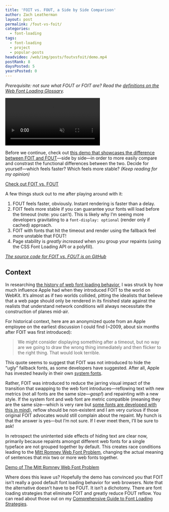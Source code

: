 ```yaml
---
title: 'FOIT vs. FOUT, a Side by Side Comparison'
author: Zach Leatherman
layout: post
permalink: /fout-vs-foit/
categories:
  - font-loading
tags:
  - font-loading
  - project
  - popular-posts
headvideo: /web/img/posts/foutvsfoit/demo.mp4
postRank: 8
daysPosted: 5
yearsPosted: 0
---
```


<em>Prerequisite: not sure what FOUT or FOIT are? Read the <a href="/web/webfont-glossary/#foit">definitions on the Web Font Loading Glossary</a>.</em>

<a href="/foitfout/"><video autoplay muted preload src="/web/img/posts/foutvsfoit/demo.mp4"></video></a>

Before we continue, check out <a href="/foitfout/">this demo that showcases the difference between FOIT and FOUT</a>—side by side—in order to more easily compare and constrast the functional differences between the two. Decide for yourself—which feels faster? Which feels more stable? *(Keep reading for my opinion)*

<p class="primarylink"><a href="/foitfout/">Check out FOIT vs. FOUT</a></p>

A few things stuck out to me after playing around with it:

1. FOUT feels faster, obviously. Instant rendering is faster than a delay.
1. FOIT feels more stable if you can guarantee your fonts will load before the timeout (note: you can’t). This is likely why I’m seeing more developers gravitating to a `font-display: optional` (render only if cached) approach.
1. FOIT with fonts that hit the timeout and render using the fallback feel more unstable that FOUT!
1. Page stability is *greatly increased* when you group your repaints (using the CSS Font Loading API or a polyfill).

<a href="https://github.com/zachleat/foitfout"><em>The source code for FOIT vs. FOUT is on GitHub</em></a>

## Context

In researching <a href="/web/fout-foit-history/">the history of web font loading behavior</a>, I was struck by how much influence Apple had when they introduced FOIT to the world on WebKit. It’s almost as if two worlds collided, pitting the idealists that believe that a web page should only be rendered in its finished state against the realists that understand network conditions will always necessitate the construction of planes mid-air.

For historical context, here are an anonymized quote from an Apple employee on the earliest discussion I could find (~2009, about six months after FOIT was first introduced):

> We might consider displaying something after a timeout, but no way are we going to draw the wrong thing immediately and then flicker to the right thing.  That would look terrible.

This quote seems to suggest that FOIT was not introduced to hide the “ugly” fallback fonts, as some developers have suggested. After all, Apple has invested heavily in their own [system fonts](https://developer.apple.com/videos/play/wwdc2015/804/).

Rather, FOIT was introduced to reduce the jarring visual impact of the transition that swapping to the web font introduces—reflowing text with new metrics (not all fonts are the same size—*gasp!*) and repainting with a new style. If the system font and web font are metric compatible (meaning they are the same size—which is very rare but [some fonts are developed with this in mind](https://en.wikipedia.org/wiki/Liberation_fonts)), reflow should be non-existent and I am very curious if those original FOIT advocates would still complain about the repaint. My hunch is that the answer is yes—but I’m not sure. If I ever meet them, I’ll be sure to ask!

In retrospect the unintented side effects of hiding text are clear now, primarily because repaints amongst different web fonts for a single typeface are not grouped together by default. This creates race conditions leading to the [Mitt Romney Web Font Problem](/web/mitt-romney-webfont-problem/), changing the actual meaning of sentences that mix two or more web fonts together.

<p class="primarylink"><a href="/foitfout/#800,800,3000,3000">Demo of The Mitt Romney Web Font Problem</a></p>

Where does this leave us? Hopefully the demo has convinced you that FOIT isn’t really a good default font loading behavior for web browsers. Note that the alternative doesn’t have to be FOUT. It isn’t a dichotomy. There are font loading strategies that eliminate FOIT and greatly reduce FOUT reflow. You can read about those out on my <a href="/web/comprehensive-webfonts/">Comprehensive Guide to Font Loading Strategies</a>.

